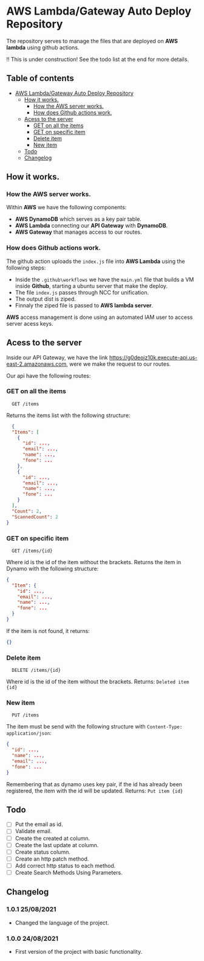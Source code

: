 # AWS Lambda/Gateway Auto Deploy Repository
The repository serves to manage the files that are deployed on **AWS lambda** using github actions.
 
:bangbang: This is under construction! See the todo list at the end for more details.

## Table of contents

- [AWS Lambda/Gateway Auto Deploy Repository](#aws-lambda-gateway-auto-deploy-repository)
  * [How it works.](#how-it-works)
    + [How the AWS server works.](#how-the-aws-server-works)
    + [How does Github actions work.](#how-does-github-actions-work)
  * [Acess to the server](#acess-to-the-server)
    + [GET on all the items](#get-on-all-the-items)
    + [GET on specific item](#get-on-specific-item)
    + [Delete item](#delete-item)
    + [New item](#new-item)
  * [Todo](#todo)
  * [Changelog](#changelog)
 
## How it works.
 
### How the AWS server works.
Within **AWS** we have the following components:
- **AWS DynamoDB** which serves as a key pair table.
- **AWS Lambda** connecting our **API Gateway** with **DynamoDB**.
- **AWS Gateway** that manages access to our routes.
 
### How does Github actions work.
The github action uploads the `index.js` file into **AWS Lambda** using the following steps:
- Inside the `.github\workflows` we have the `main.yml` file that builds a VM inside **Github**, starting a ubuntu server that make the deploy.
- The file `index.js` passes through NCC for unification.
- The output dist is ziped.
- Finnaly the ziped file is passed to **AWS lambda server**.
 
**AWS** access management is done using an automated IAM user to access server acess keys.
 
## Acess to the server
Inside our API Gateway, we have the link https://g0deojz10k.execute-api.us-east-2.amazonaws.com, were we make the request to our routes.
 
Our api have the following routes:
 
### GET on all the items
 
```http
  GET /items
```
Returns the items list with the following structure:
```json
  {
  "Items": [
    {
      "id": ...,
      "email": ...,
      "name": ...,
      "fone": ...
    },
    {
      "id": ...,
      "email": ...,
      "name": ...,
      "fone": ...
    }
  ],
  "Count": 2,
  "ScannedCount": 2
}
```
 
### GET on specific item
 
```http
  GET /items/{id}
```
Where id is the id of the item without the brackets.
Returns the item in Dynamo with the following structure:
```json
{
  "Item": {
    "id": ...,
    "email": ...,
    "name": ...,
    "fone": ...
  }
}
```
 
If the item is not found, it returns:
```json
{}
```

### Delete item

```http
  DELETE /items/{id}
```
Where id is the id of the item without the brackets.
Returns:
`Deleted item {id}`
 
### New item
 
```http
  PUT /items
```
 
The item must be send with the following structure with `Content-Type: application/json`:
 
```json
{
  "id": ...,
  "name": ...,
  "email": ...,
  "fone": ...
}
```
 
Remembering that as dynamo uses key pair, if the id has already been registered, the item with the id will be updated.
Returns:
`Put item {id}`
 
## Todo
 
- [ ]  Put the email as id.
- [ ]  Validate email.
- [ ]  Create the created at column.
- [ ]  Create the last update at column.
- [ ]  Create status column.
- [ ]  Create an http patch method.
- [ ]  Add correct http status to each method.
- [ ]  Create Search Methods Using Parameters.

## Changelog
### 1.0.1 25/08/2021
- Changed the language of the project.
### 1.0.0 24/08/2021
- First version of the project with basic functionality.